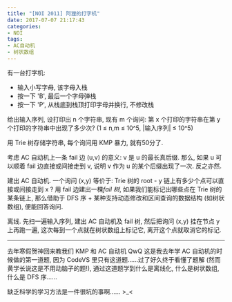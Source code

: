 ```yaml
---
title: "[NOI 2011] 阿狸的打字机"
date: 2017-07-07 21:17:43
categories:
- NOI
tags:
- AC自动机
- 树状数组
---
```

有一台打字机:
- 输入小写字母, 该字母入栈
- 按一下 'B', 最后一个字母弹栈
- 按一下 'P', 从栈底到栈顶打印字母并换行, 不修改栈

给出输入序列, 设打印出 n 个字符串, 现有 m 个询问: 第 x 个打印的字符串在第 y 个打印的字符串中出现了多少次? (1 &le; n,m &le; 10^5, |输入序列| &le; 10^5)
<!--more-->
用 Trie 树存储字符串, 每个询问用 KMP 暴力, 就有50分了.

考虑 AC 自动机上一条 fail 边 (u,v) 的意义: v 是 u 的最长真后缀. 那么, 如果 u 可以顺着 fail 边直接或间接走到 v, 说明 v 作为 u 的某个后缀出现了一次. 反之亦然.

建出 AC 自动机. 一个询问 (x,y) 等价于: Trie 树的 root - y 链上有多少个点可以直接或间接走到 x ? 用 fail 边建出一棵*fail 树*, 如果我们能标记出哪些点在 Trie 树的某条链上, 那么借助于 DFS 序 + 某种支持动态修改和区间查询的数据结构 (如树状数组), 便能回答询问.

离线. 先扫一遍输入序列, 建出 AC 自动机及 fail 树, 然后把询问 (x,y) 挂在节点 y 上再跑一遍, 这次每到一个点就在树状数组上标记它, 离开这个点就取消它的标记.

---
去年寒假贺神回来教我们 KMP 和 AC 自动机 QwQ 这是我去年学 AC 自动机的时候做的第一道题, 因为 CodeVS 里只有这道题......过了好久终于看懂了题解 (然而黄学长说这是不用动脑子的题!), 通过这道题学到什么是离线化, 什么是树状数组, 什么是 DFS 序......

缺乏科学的学习方法是一件很坑的事啊...... >_<
